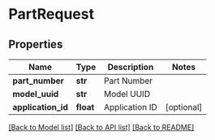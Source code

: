 # PartRequest

## Properties
Name | Type | Description | Notes
------------ | ------------- | ------------- | -------------
**part_number** | **str** | Part Number | 
**model_uuid** | **str** | Model UUID | 
**application_id** | **float** | Application ID | [optional] 

[[Back to Model list]](../README.md#documentation-for-models) [[Back to API list]](../README.md#documentation-for-api-endpoints) [[Back to README]](../README.md)


